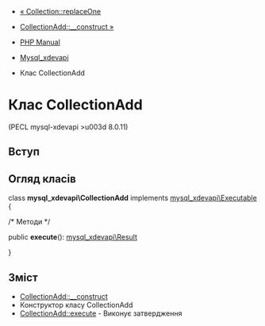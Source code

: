 - [« Collection::replaceOne](mysql-xdevapi-collection.replaceone.md)
- [CollectionAdd::\_\_construct »](mysql-xdevapi-collectionadd.construct.md)

- [PHP Manual](index.md)
- [Mysql_xdevapi](book.mysql-xdevapi.md)
- Клас CollectionAdd

# Клас CollectionAdd

(PECL mysql-xdevapi \>u003d 8.0.11)

## Вступ

## Огляд класів

class **mysql_xdevapi\CollectionAdd** implements
[mysql_xdevapi\Executable](class.mysql-xdevapi-executable.md) {

/\* Методи \*/

public **execute**():
[mysql_xdevapi\Result](class.mysql-xdevapi-result.md)

}

## Зміст

- [CollectionAdd::\_\_construct](mysql-xdevapi-collectionadd.construct.md)
- Конструктор класу CollectionAdd
- [CollectionAdd::execute](mysql-xdevapi-collectionadd.execute.md) -
Виконує затвердження

